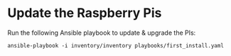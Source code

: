 # Update the Raspberry Pis

Run the following Ansible playbook to update & upgrade the PIs:

```shell
ansible-playbook -i inventory/inventory playbooks/first_install.yaml
```

